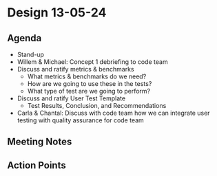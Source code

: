 # Design 13-05-24

## Agenda

- Stand-up
- Willem & Michael: Concept 1 debriefing to code team
- Discuss and ratify metrics & benchmarks
  - What metrics & benchmarks do we need?
  - How are we going to use these in the tests?
  - What type of test are we going to perform?
- Discuss and ratify User Test Template
  - Test Results, Conclusion, and Recommendations
- Carla & Chantal: Discuss with code team how we can integrate user testing with quality assurance for code team

## Meeting Notes

## Action Points
